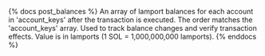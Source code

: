{% docs post_balances %}
An array of lamport balances for each account in 'account_keys' after the transaction is executed. The order matches the 'account_keys' array. Used to track balance changes and verify transaction effects. Value is in lamports (1 SOL = 1,000,000,000 lamports).
{% enddocs %} 
